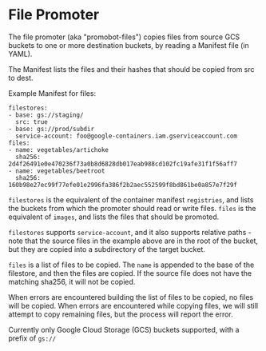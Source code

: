 # File Promoter

The file promoter (aka "promobot-files") copies files from source GCS buckets to
one or more destination buckets, by reading a Manifest file (in YAML).

The Manifest lists the files and their hashes that should be copied from src to
dest.

Example Manifest for files:

```
filestores:
- base: gs://staging/
  src: true
- base: gs://prod/subdir
  service-account: foo@google-containers.iam.gserviceaccount.com
files:
- name: vegetables/artichoke
  sha256: 2d4f26491e0e470236f73a0b8d6828db017eab988cd102fc19afe31f1f56aff7
- name: vegetables/beetroot
  sha256: 160b98e27ec99f77efe01e2996fa386f2b2aec552599f8bd861be0a857e7f29f
```

`filestores` is the equivalent of the container manifest `registries`, and lists
the buckets from which the promoter should read or write files.  `files` is the
equivalent of `images`, and lists the files that should be promoted.

`filestores` supports `service-account`, and it also supports relative paths -
note that the source files in the example above are in the root of the bucket,
but they are copied into a subdirectory of the target bucket.

`files` is a list of files to be copied.  The `name` is appended to the base of
the filestore, and then the files are copied.  If the source file does not have
the matching sha256, it will not be copied.

When errors are encountered building the list of files to be copied, no files
will be copied.  When errors are encountered while copying files, we will still
attempt to copy remaining files, but the process will report the error.

Currently only Google Cloud Storage (GCS) buckets supported, with a prefix of
`gs://`
